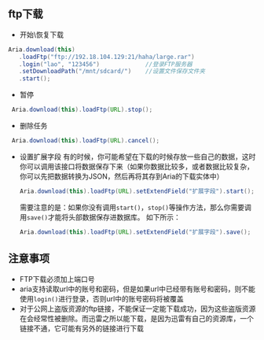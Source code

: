 ## ftp下载

* 开始\恢复下载
 ```java
 Aria.download(this)
    .loadFtp("ftp://192.18.104.129:21/haha/large.rar")
    .login("lao", "123456")				//登录FTP服务器
    .setDownloadPath("/mnt/sdcard/")	//设置文件保存文件夹
    .start();
```

* 暂停
 ```java
  Aria.download(this).loadFtp(URL).stop();
 ```

* 删除任务
 ```java
  Aria.download(this).loadFtp(URL).cancel();
 ```

* 设置扩展字段
有的时候，你可能希望在下载的时候存放一些自己的数据，这时你可以调用该接口将数据保存下来（如果你数据比较多，或者数据比较复杂，你可以先把数据转换为JSON，然后再将其存到Aria的下载实体中）

  ```java
  Aria.download(this).loadFtp(URL).setExtendField("扩展字段").start();
  ```
  需要注意的是：如果你没有调用`start()`，`stop()`等操作方法，那么你需要调用`save()`才能将头部数据保存进数据库。
  如下所示：
  ```java
  Aria.download(this).loadFtp(URL).setExtendField("扩展字段").save();
  ```


## 注意事项
* FTP下载必须加上端口号
* aria支持读取url中的账号和密码，但是如果url中已经带有账号和密码，则不能使用`login()`进行登录，否则url中的账号密码将被覆盖
* 对于公网上盗版资源的ftp链接，不能保证一定能下载成功，因为这些盗版资源在会经常性被删除。而迅雷之所以能下载，是因为迅雷有自己的资源库，一个链接不通，它可能有另外的链接进行下载